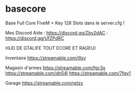 # basecore

Base Full Core FiveM + Key 128 Slots dans le server.cfg ! 

Mes Discord Aide : https://discord.gg/Zby2dAC : https://discord.gg/UfZPdRC 

HUD DE GTALIFE 
TOUT ECORE ET RAGEUI

Inventaire
https://streamable.com/jllsv

Magasin d'armes
https://streamable.com/fgc3s https://streamable.com/dn54l https://streamable.com/7fqy1

Garage
https://streamable.com/retzx
